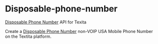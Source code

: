 # Disposable-phone-number
[Disposable Phone Number](http://textita.com) API for Texita

Create a [Disposable Phone Number](http://textita.com) non-VOIP USA Mobile Phone Number
on the Textita platform.




